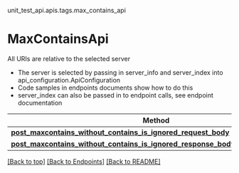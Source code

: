 <a name="top"></a>
unit_test_api.apis.tags.max_contains_api
# MaxContainsApi

All URIs are relative to the selected server
- The server is selected by passing in server_info and server_index into api_configuration.ApiConfiguration
- Code samples in endpoints documents show how to do this
- server_index can also be passed in to endpoint calls, see endpoint documentation

Method | Description
------ | -------------
[**post_maxcontains_without_contains_is_ignored_request_body**](../../paths/request_body_post_maxcontains_without_contains_is_ignored_request_body/post.md) | 
[**post_maxcontains_without_contains_is_ignored_response_body_for_content_types**](../../paths/response_body_post_maxcontains_without_contains_is_ignored_response_body_for_content_types/post.md) | 

[[Back to top]](#top) [[Back to Endpoints]](../../../README.md#Endpoints) [[Back to README]](../../../README.md)
